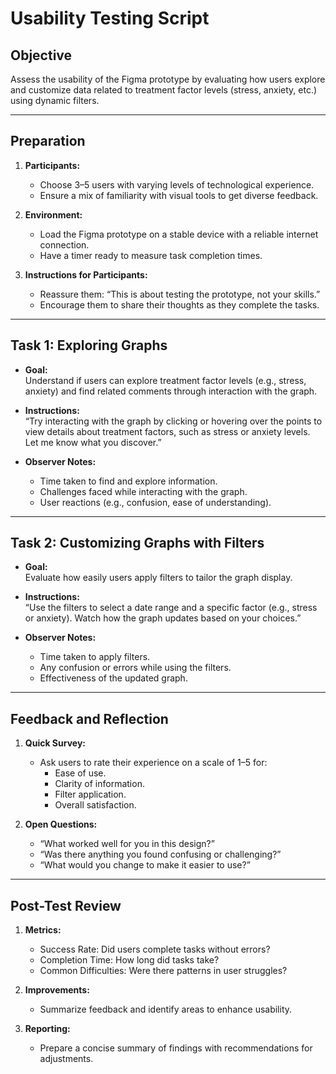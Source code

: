 # **Usability Testing Script**

## **Objective**
Assess the usability of the Figma prototype by evaluating how users explore and customize data related to treatment factor levels (stress, anxiety, etc.) using dynamic filters.

---

## **Preparation**

1. **Participants:**
   - Choose 3–5 users with varying levels of technological experience.
   - Ensure a mix of familiarity with visual tools to get diverse feedback.

2. **Environment:**
   - Load the Figma prototype on a stable device with a reliable internet connection.
   - Have a timer ready to measure task completion times.

3. **Instructions for Participants:**
   - Reassure them: “This is about testing the prototype, not your skills.”
   - Encourage them to share their thoughts as they complete the tasks.

---

## **Task 1: Exploring Graphs**

- **Goal:**  
  Understand if users can explore treatment factor levels (e.g., stress, anxiety) and find related comments through interaction with the graph.

- **Instructions:**  
  “Try interacting with the graph by clicking or hovering over the points to view details about treatment factors, such as stress or anxiety levels. Let me know what you discover.”

- **Observer Notes:**  
  - Time taken to find and explore information.  
  - Challenges faced while interacting with the graph.  
  - User reactions (e.g., confusion, ease of understanding).

---

## **Task 2: Customizing Graphs with Filters**

- **Goal:**  
  Evaluate how easily users apply filters to tailor the graph display.

- **Instructions:**  
  “Use the filters to select a date range and a specific factor (e.g., stress or anxiety). Watch how the graph updates based on your choices.”

- **Observer Notes:**  
  - Time taken to apply filters.  
  - Any confusion or errors while using the filters.  
  - Effectiveness of the updated graph.

---

## **Feedback and Reflection**

1. **Quick Survey:**  
   - Ask users to rate their experience on a scale of 1–5 for:  
     - Ease of use.  
     - Clarity of information.  
     - Filter application.  
     - Overall satisfaction.  

2. **Open Questions:**  
   - “What worked well for you in this design?”  
   - “Was there anything you found confusing or challenging?”  
   - “What would you change to make it easier to use?”

---

## **Post-Test Review**

1. **Metrics:**  
   - Success Rate: Did users complete tasks without errors?  
   - Completion Time: How long did tasks take?  
   - Common Difficulties: Were there patterns in user struggles?  

2. **Improvements:**  
   - Summarize feedback and identify areas to enhance usability.  

3. **Reporting:**  
   - Prepare a concise summary of findings with recommendations for adjustments.  
